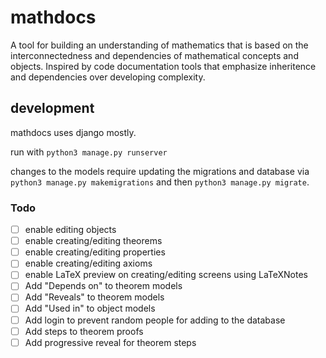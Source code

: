 # mathdocs

A tool for building an understanding of mathematics that is based on the interconnectedness and dependencies of mathematical concepts and objects.
Inspired by code documentation tools that emphasize inheritence and dependencies over developing complexity.

## development

mathdocs uses django mostly.

run with `python3 manage.py runserver`

changes to the models require updating the migrations and database via `python3 manage.py makemigrations` and then `python3 manage.py migrate`.

### Todo
- [ ] enable editing objects
- [ ] enable creating/editing theorems
- [ ] enable creating/editing properties
- [ ] enable creating/editing axioms
- [ ] enable LaTeX preview on creating/editing screens using LaTeXNotes
- [ ] Add "Depends on" to theorem models
- [ ] Add "Reveals" to theorem models
- [ ] Add "Used in" to object models
- [ ] Add login to prevent random people for adding to the database
- [ ] Add steps to theorem proofs
- [ ] Add progressive reveal for theorem steps
